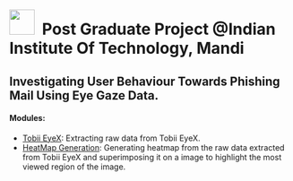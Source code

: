 <h1><img src="https://github.com/SandeepKundalwal/Post-Graduate-Project/assets/61798659/0fb6e767-b7d9-4d14-9692-a5dac7e51e96" width="45px"> &nbsp;Post Graduate Project @Indian Institute Of Technology, Mandi</h1>

<h2>Investigating User Behaviour Towards Phishing Mail Using Eye Gaze Data.</h2>
<h4>Modules:</h4>
<ul>
  <li><a href= 'https://github.com/SandeepKundalwal/Post-Graduate-Project/tree/master/Tobii%20EyeX%20Data%20Extraction'>Tobii EyeX</a>: Extracting raw data from Tobii EyeX.</li>
  <li><a href= 'https://github.com/SandeepKundalwal/Post-Graduate-Project/tree/master/HeatMap%20Generation'>HeatMap Generation</a>: Generating heatmap from the raw data extracted from Tobii EyeX and superimposing it on a image to highlight the most viewed region of the image.</li>
</ul>
